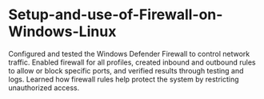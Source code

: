 # Setup-and-use-of-Firewall-on-Windows-Linux
Configured and tested the Windows Defender Firewall to control network traffic. Enabled firewall for all profiles, created inbound and outbound rules to allow or block specific ports, and verified results through testing and logs. Learned how firewall rules help protect the system by restricting unauthorized access.
